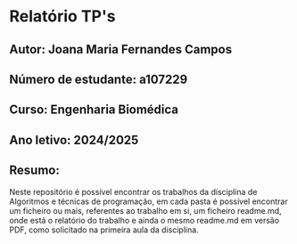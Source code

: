 # Relatório TP's
## Autor: Joana Maria Fernandes Campos
## Número de estudante: a107229
## Curso: Engenharia Biomédica
## Ano letivo: 2024/2025

## Resumo:
Neste repositório é possível encontrar os trabalhos da disciplina de Algoritmos e técnicas de programação, em cada pasta é possível encontrar um ficheiro ou mais, referentes ao trabalho em si, um ficheiro readme.md, onde está o relatório do trabalho e ainda o mesmo readme.md em versão PDF, como solicitado na primeira aula da disciplina.
